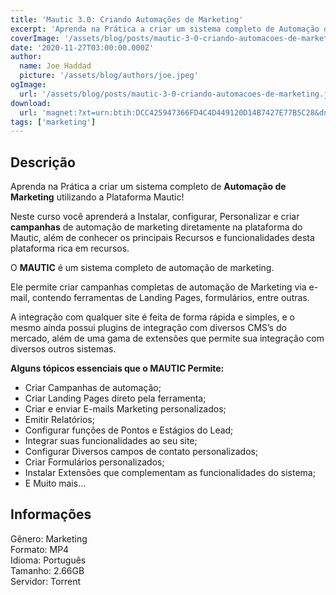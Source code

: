 ```yaml
---
title: 'Mautic 3.0: Criando Automações de Marketing'
excerpt: 'Aprenda na Prática a criar um sistema completo de Automação de Marketing utilizando a Plataforma Mautic!Neste curso você aprenderá a Instalar, configurar, Personalizar e criar campanhas de automação de marketing diretamente na plataforma do Mautic,'
coverImage: '/assets/blog/posts/mautic-3-0-criando-automacoes-de-marketing.jpg'
date: '2020-11-27T03:00:00.000Z'
author:
  name: Joe Haddad
  picture: '/assets/blog/authors/joe.jpeg'
ogImage:
  url: '/assets/blog/posts/mautic-3-0-criando-automacoes-de-marketing.jpg'
download:
  url: 'magnet:?xt=urn:btih:DCC425947366FD4C4D449120D14B7427E77B5C28&dn=MAUTIC%203.0%20-%20Criando%20Automa%c3%a7%c3%b5es%20de%20Marketing%20%28Vers%c3%a3o%202020%29&tr=udp%3a%2f%2ftracker.openbittorrent.com%3a1337%2fannounce&tr=udp%3a%2f%2ftracker.opentrackr.org%3a1337%2fannounce'
tags: ['marketing']
---
```

<h2>Descrição</h2>
<p></p><p>Aprenda na Prática a criar um sistema completo de <strong>Automação de Marketing</strong> utilizando a Plataforma Mautic!</p><p>Neste curso você aprenderá a Instalar, configurar, Personalizar e criar <strong>campanhas</strong> de automação de marketing diretamente na plataforma do Mautic, além de conhecer os principais Recursos e funcionalidades desta plataforma rica em recursos.</p><p>O <strong>MAUTIC</strong> é um sistema completo de automação de marketing.</p><p>Ele permite criar campanhas completas de automação de Marketing via e-mail, contendo ferramentas de Landing Pages, formulários, entre outras.</p><p>A integração com qualquer site é feita de forma rápida e simples, e o mesmo ainda possui plugins de integração com diversos CMS’s do mercado, além de uma gama de extensões que permite sua integração com diversos outros sistemas.</p><p><strong>Alguns tópicos essenciais que o MAUTIC Permite:</strong></p><ul><li> Criar Campanhas de automação;</li><li> Criar Landing Pages direto pela ferramenta;</li><li> Criar e enviar E-mails Marketing personalizados;</li><li> Emitir Relatórios;</li><li> Configurar funções de Pontos e Estágios do Lead;</li><li> Integrar suas funcionalidades ao seu site;</li><li> Configurar Diversos campos de contato personalizados;</li><li> Criar Formulários personalizados;</li><li> Instalar Extensões que complementam as funcionalidades do sistema;</li><li> E Muito mais…</li></ul><h2>Informações</h2><p>Gênero: Marketing<br/>Formato: MP4<br/>Idioma: Português<br/>Tamanho: 2.66GB<br/>Servidor: Torrent</p>
